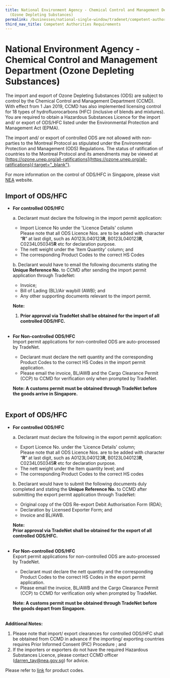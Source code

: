 ```yaml
---
title: National Environment Agency - Chemical Control and Management Department
  (Ozone Depleting Substances)
permalink: /businesses/national-single-window/tradenet/competent-authorities-requirements/national-environment-agency--chemical-control-and-management-department-ozone-depleting-substances
third_nav_title: Competent Authorities Requirements
---
```


# National Environment Agency - Chemical Control and Management Department (Ozone Depleting Substances)

The import and export of Ozone Depleting Substances (ODS) are subject to control by the Chemical Control and Management Department (CCMD). With effect from 1 Jan 2019, CCMD has also implemented licensing control for 18 types of hydrofluorocarbons (HFC) (inclusive of blends and mixtures). You are required to obtain a Hazardous Substances Licence for the import and/ or export of ODS/HFC listed under the Environmental Protection and Management Act (EPMA). 

The import and/ or export of controlled ODS are not allowed with non-parties to the Montreal Protocol as stipulated under the Environmental Protection and Management (ODS) Regulations. The status of ratification of countries to the Montreal Protocol and its amendments may be viewed at  [https://ozone.unep.org/all-ratifications](https://ozone.unep.org/all-ratifications){:target="_blank"}.

For more information on the control of ODS/HFC in Singapore, please visit [NEA](https://www.nea.gov.sg/corporate-functions/resources/legislation-international-law/multilateral-environmental-agreements/chemical-safety/montreal-protocol) website.

## Import of ODS/HFC

 - **For controlled ODS/HFC**
 
     a. Declarant must declare the following in the import permit application:
      - Import Licence No under the 'Licence Details' column  
         Please note that all ODS Licence Nos. are to be added with character “**R**” at last digit, such as A0123L040123**R**, B0123L040123**R**, C0234L050345**R**  etc for declaration purpose.
      - The nett weight under the 'Item Quantity' column; and
      - The corresponding Product Codes to the correct HS Codes
      
      b.  Declarant would have to email the following documents stating the  **Unique Reference No.**  to CCMD after sending the import permit application through TradeNet:
      - Invoice;
      - Bill of Lading (BL)/Air waybill (AWB); and
      - Any other supporting documents relevant to the import permit.
    
    **Note:**
      1.  **Prior approval via TradeNet shall be obtained for the import of all controlled ODS/HFC.** 
      <br><br>

 - **For Non-controlled ODS/HFC**  
     Import permit applications for non-controlled ODS are auto-processed by TradeNet.
     
     - Declarant must declare the nett quantity and the corresponding Product Codes to the correct HS Codes in the import permit application.
     - Please email the invoice, BL/AWB and the Cargo Clearance Permit (CCP) to CCMD for verification only when prompted by TradeNet.

    **Note:
    A customs permit must be obtained through TradeNet before the goods arrive in Singapore.**
    <br><br>

## Export of ODS/HFC

- **For controlled ODS/HFC**
    
    a. Declarant must declare the following in the export permit application:
     - Export Licence No. under the 'Licence Details' column;  
       Please note that all ODS Licence Nos. are to be added with character “**R**” at last digit, such as A0123L040123**R**, B0123L040123**R**, C0234L050345**R**  etc for declaration purpose.
     - The nett weight under the Item quantity level; and
     - The corresponding Product Codes to the correct HS codes
    
    b.  Declarant would have to submit the following documents duly completed and stating the  **Unique Reference No.**  to CCMD after submitting the export permit application through TradeNet:
    
     - Original copy of the ODS Re-export Debit Authorisation Form (RDA);
     - Declaration by Licensed Exporter Form; and
     - Invoice and BL/AWB.
    
    **Note:  
    Prior approval via TradeNet shall be obtained for the export of all controlled ODS/HFC.**
    <br><br>
    
 - **For Non-controlled ODS/HFC**  
    Export permit applications for non-controlled ODS are auto-processed by TradeNet.
     - Declarant must declare the nett quantity and the corresponding Product Codes to the correct HS Codes in the export permit application.
     - Please email the invoice, BL/AWB and the Cargo Clearance Permit (CCP) to CCMD for verification only when prompted by TradeNet.

   **Note:
   A customs permit must be obtained through TradeNet before the goods depart from Singapore.**
   <br><br>

**Additional Notes:**

1. Please note that import/ export clearances for controlled ODS/HFC shall be obtained from CCMD in advance if the importing/ exporting countries requires Prior Informed Consent (PIC) Procedure ; and
2. If the importers or exporters do not have the required Hazardous Substances Licence, please contact CCMD officer (darren_tay@nea.gov.sg) for advice.

Please refer to  [link](https://www.tradenet.gov.sg/tradenet/portlets/search/searchHSCA/searchInitHSCA.do)  for product codes.
